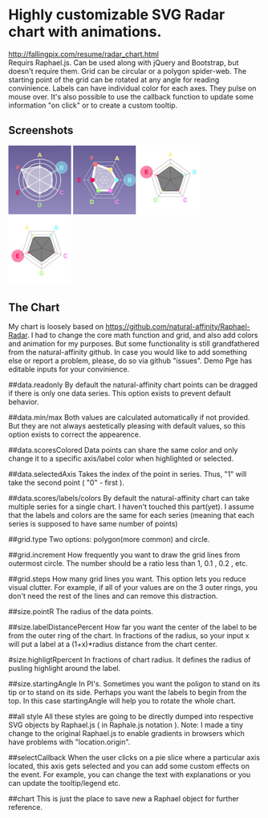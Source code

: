 Highly customizable SVG Radar chart with animations.
=============

http://fallingpix.com/resume/radar_chart.html    
Requirs Raphael.js. Can be used along with jQuery and Bootstrap, but doesn't require them. Grid can be circular or a polygon spider-web.  The starting point of the grid can be rotated at any angle for reading convinience.  Labels can have individual color for each axes.  They pulse on mouse over. It's also possible to use the callback function to update some information "on click" or to create a custom tooltip.  

Screenshots
-----------
<img src="https://raw.githubusercontent.com/Dodotree/radar.js/master/samples/radar.jpg" width=125>
<img src="https://raw.githubusercontent.com/Dodotree/radar.js/master/samples/sample1.jpg" width=125>
<img src="https://raw.githubusercontent.com/Dodotree/radar.js/master/samples/sample2.jpg" width=125>
<img src="https://raw.githubusercontent.com/Dodotree/radar.js/master/samples/sample3.jpg" width=125>

The Chart
-------------
My chart is loosely based on https://github.com/natural-affinity/Raphael-Radar.  I had to change the core math function and grid, and also add colors and animation for my purposes.  But some functionality is still grandfathered from the natural-affinity github. In case you would like to add something else or report a problem, please, do so via github "issues".  Demo Pge has editable inputs for your convinience.
                    
##data.readonly 
By default the natural-affinity chart points can be dragged if there is only one data series. This option exists to prevent default behavior.
                
##data.min/max 
Both values are calculated automatically if not provided. But they are not always aestetically pleasing with default values, so this option exists to correct the appearence.
                
##data.scoresColored 
Data points can share the same color and only change it to a specific axis/label color when highlighted or selected.
                
##data.selectedAxis 
Takes the index of the point in series. Thus, "1" will take the second point ( "0" - first ).

##data.scores/labels/colors 
By default the natural-affinity chart can take multiple series for a single chart.  I haven't touched this part(yet). I assume that the labels and colors are the same for each series (meaning that each series is supposed to have same number of points)
                
##grid.type 
Two options: polygon(more common) and circle.
                
##grid.increment 
How frequently you want to draw the grid lines from outermost circle.  The number should be a ratio less than 1, 0.1 , 0.2 , etc.

##grid.steps 
How many grid lines you want. This option lets you reduce visual clutter.  For example, if all of your values are on the 3 outer rings, you don't need the rest of the lines and can remove this distraction.
                
##size.pointR 
The radius of the data points.
                
##size.labelDistancePercent 
How far you want the center of the label to be from the outer ring of the chart.  In fractions of the radius, so your input x will put a label at a (1+x)\*radius distance from the chart center.
                
#size.highligtRpercent 
In fractions of chart radius. It defines the radius of pusling highlight around the label.
                
##size.startingAngle 
In PI's. Sometimes you want the poligon to stand on its tip or to stand on its side.  Perhaps you want the labels to begin from the top.  In this case startingAngle will help you to rotate the whole chart.
                
##all style 
All these styles are going to be directly dumped into respective SVG objects by Raphael.js ( in Raphale.js notation ).  Note: I made a tiny change to the original Raphael.js to enable gradients in browsers which have problems with "location.origin".

##selectCallback 
When the user clicks on a pie slice where a particular axis located, this axis gets selected and you can add some custom effects on the event.  For example, you can change the text with explanations or you can update the tooltip/legend etc.  

##chart 
This is just the place to save new a Raphael object for further reference.


